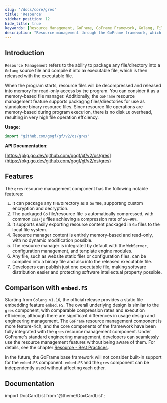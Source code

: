 ```yaml
---
slug: '/docs/core/gres'
title: 'Resource'
sidebar_position: 12
hide_title: true
keywords: [Resource Management, GoFrame, GoFrame Framework, Golang, File Management, Memory Operations, Binary Resources, IO Efficiency, embed.FS, Engineering Management]
description: "Resource management through the GoFrame framework, which packages any file or directory into a Golang source file for efficient memory operations. Resource files support custom encryption, decryption, and compression, making file operations quicker as they can serve as standalone binary resource files."
---
```


## Introduction

`Resource Management` refers to the ability to package any file/directory into a `Golang` source file and compile it into an executable file, which is then released with the executable file.

When the program starts, resource files will be decompressed and released into memory for read-only access by the program. You can consider it as a memory-based file manager. Additionally, the `GoFrame` resource management feature supports packaging files/directories for use as standalone binary resource files. Since resource file operations are memory-based during program execution, there is no disk `IO` overhead, resulting in very high file operation efficiency.

**Usage:**

```go
import "github.com/gogf/gf/v2/os/gres"
```

**API Documentation:**

[https://pkg.go.dev/github.com/gogf/gf/v2/os/gres](https://pkg.go.dev/github.com/gogf/gf/v2/os/gres)

## Features

The `gres` resource management component has the following notable features:

1. It can package any file/directory as a `Go` file, supporting custom encryption and decryption.
2. The packaged `Go` file/resource file is automatically compressed, with common `css/js` files achieving a compression rate of `50~90%`.
3. It supports easily exporting resource content packaged in `Go` files to the local file system.
4. Resource manager content is entirely memory-based and read-only, with no dynamic modification possible.
5. The resource manager is integrated by default with the `WebServer`, configuration management, and template engine modules.
6. Any file, such as website static files or configuration files, can be compiled into a binary file and also into the released executable file.
7. Developers can publish just one executable file, making software distribution easier and protecting software intellectual property possible.

## Comparison with `embed.FS`

Starting from `Golang v1.16`, the official release provides a static file embedding feature `embed.FS`. The overall underlying design is similar to the `gres` component, with comparable compression rates and execution efficiency, although there are significant differences in usage design and engineering management. The `GoFrame` resource management component is more feature-rich, and the core components of the framework have been fully integrated with the `gres` resource management component. Under GoFrame's standard engineering management, developers can seamlessly use the resource management features without being aware of them. For details, see the chapter [Resource - Best Practices](资源管理-最佳实践.md).

In the future, the GoFrame base framework will not consider built-in support for the `embed.FS` component. `embed.FS` and the `gres` component can be independently used without affecting each other.

## Documentation

import DocCardList from '@theme/DocCardList';

<DocCardList />